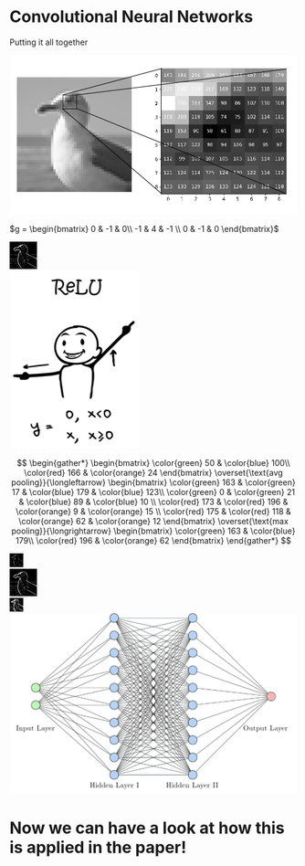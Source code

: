 # Convolutional Neural Networks

Putting it all together

<div class="grid grid-cols-5 justify-center justify-items-center items-start mt-18 ml-35">

<Transform scale="0.33" class="col-span-1 min-w-100 bg-red-200 p-8 shadow-xl">
<div class="col-span-3 self-center">
  <img src="/images/eye_array.png" class="max-h-90 shadow-xl" />
</div>
<div class="col-span-2 self-center">

<div class="grid grid-rows-2 items-center justify-items-center">

<div>

$g = \begin{bmatrix}
  0 & -1 & 0\\
  -1 & 4 & -1 \\
  0 & -1 & 0
\end{bmatrix}$

</div>

<img src="/images/2DConvolved.jpg" class="max-h-90 min-h-40 shadow-xl" />
</div>
</div>
</Transform>

<div class="col-span-1 -ml-55 mt-2 p-3 shadow-xl">
<img class="max-w-26" src="/images/relu.png" />
</div>

<Transform scale="0.33" class="col-span-1 ml-100 mt-8 bg-blue-200 p-8 shadow-xl">
<div class="grid grid-rows-2 justify-center justify-items-center items-start">
<div class="row-span-1 self-center">

$$
\begin{gather*}
\begin{bmatrix}
\color{green} 50 & \color{blue} 100\\
\color{red} 166 & \color{orange} 24 
\end{bmatrix}
\overset{\text{avg pooling}}{\longleftarrow}
\begin{bmatrix}
\color{green} 163 & \color{green} 17 & \color{blue} 179 & \color{blue} 123\\
\color{green} 0 & \color{green} 21 & \color{blue} 89 & \color{blue} 10 \\
\color{red} 173 & \color{red} 196 & \color{orange} 9 & \color{orange} 15 \\
\color{red} 175 & \color{red} 118 & \color{orange} 62 & \color{orange} 12
\end{bmatrix}
\overset{\text{max pooling}}{\longrightarrow}
\begin{bmatrix}
\color{green} 163 & \color{blue} 179\\
\color{red} 196 & \color{orange} 62 
\end{bmatrix}
\end{gather*}
$$

</div>
<div class="row-span-1 self-center">
<div class="grid grid-cols-3 grid-flow-col gap-25">
<div class="col-span-1"><img class="max-h-90 min-h-40 shadow-xl" src="/images/avg_pooling.png"/></div>
<div class="col-span-1"><img class="max-h-90 min-h-40 shadow-xl" src="/images/2DConvolved.jpg"/></div>
<div class="col-span-1"><img class="max-h-90 min-h-40 shadow-xl" src="/images/max_pooling.png"/></div>
</div>
</div>
</div>

</Transform>




<div class="col-span-1 ml-44 min-w-50 mt-9.7 p-1 shadow-xl">
<img src="/images/nn.png" />
</div>



<mdi-plus-circle-outline class="position-absolute left-52 top-68"/>
<mdi-plus-circle-outline class="position-absolute left-97 top-68"/>
<mdi-plus-circle-outline class="position-absolute left-166.5 top-68"/>
<mdi-plus-circle-outline class="position-absolute left-52 top-68"/>

<Transform scale="0.75" class="mt-60 -ml-115">
<div class="grid grid-cols-1 justify-center min-w-280 justify-items-center self-center font-italic">

# Now we can have a look at how this is applied in the paper!

</div>
</Transform>
</div>




<style>

  .list li{
    margin-bottom: 1.8rem !important;
  }
</style>